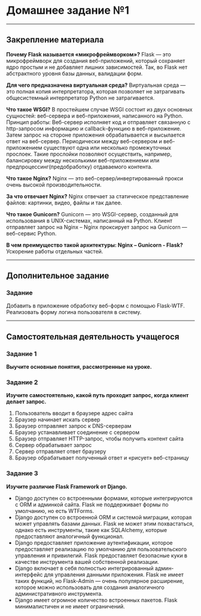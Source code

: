 # Домашнее задание №1
____

## Закрепление материала
**Почему Flask называется «микрофреймворком»?**
Flask — это микрофреймворк для создания веб-приложений, который сохраняет ядро простым и не добавляет лишних зависимостей. Так, во Flask нет абстрактного уровня базы данных, валидации форм.

**Для чего предназначена виртуальная среда?**
Виртуальная среда — это полная копия интерпретатора, которая позволяет не затрагивать общесистемный интерпретатор Python не затрагивается.

**Что такое WSGI?**
В простейшем случае WSGI состоит из двух основных сущностей: веб-сервера и веб-приложения, написанного на Python.
Принцип работы: Веб-сервер исполняет код и отправляет связанную с http-запросом информацию и callback-функцию в веб-приложение. Затем запрос на стороне приложения обрабатывается и высылается ответ на веб-сервер. Периодически между веб-сервером и веб-приложением существуют одна или несколько промежуточных прослоек. Такие прослойки позволяют осуществить, например, балансировку между несколькими веб-приложениеми или предпроцессинг(предобработку) отдаваемого контента.

**Что такое Nginx?**
Nginx — это веб-сервер/инвертированный прокси очень высокой производительности.

**За что отвечает Nginx?**
Nginx отвечает за статическое представление файлов: картинки, видео, файлы и так далее.

**Что такое Gunicorn?**
Gunicorn — это WSGI-сервер, созданный для использования в UNIX-системах, написанный на Python. Клиент отправляет запрос на Nginx – Nginx проксирует запрос на
Gunicorn — веб-сервис Python.

**В чем преимущество такой архитектуры: Nginx – Gunicorn - Flask?**
Ускорение работы отдельных частей.

____
## Дополнительное задание
### Задание
Добавить в приложение обработку веб-форм с помощью Flask-WTF. Реализовать форму логина пользователя в систему.
____

## Самостоятельная деятельность учащегося
### Задание 1
**Выучите основные понятия, рассмотренные на уроке.**

### Задание 2
**Изучите самостоятельно, какой путь проходит запрос, когда клиент делает запрос.**
1. Пользователь вводит в браузере адрес сайта 
2. Браузер начинает искать сервер 
3. Браузер отправляет запрос к DNS-серверам 
4. Браузер устанавливает соединение с сервером 
5. Браузер отправляет HTTP-запрос, чтобы получить контент сайта
6. Сервер обрабатывает запрос 
7. Сервер отправляет ответ браузеру 
8. Браузер обрабатывает полученный ответ и «рисует» веб-страницу 

### Задание 3
**Изучите различие Flask Framework от Django.**
* Django доступен со встроенными формами, которые интегрируются с ORM и админкой сайта. Flask не поддерживает формы по умолчанию, но есть WTForms.
* Django доступен со встроенной ORM и системой миграции, которая может управлять базами данных. Flask не может этим похвастаться, однако есть инструменты, такие как SQLAlchemy, которые предоставляют аналогичный функционал.
* Django предоставляет приложение аутентификации, которое предоставляет реализацию по умолчанию для пользовательского управления и привилегий. Flask предоставляет безопасные куки в качестве инструмента вашей собственной реализации.
* Django включает в себя полностью интегрированный админ-интерфейс для управления данными приложения. Flask не имеет таких функций, но Flask-Admin — очень популярное расширение, которое можно использовать для создания аналогичного административного инструмента.
* Django имеет огромное количество встроенных пакетов. Flask минималистичен и не имеет ограничений.
